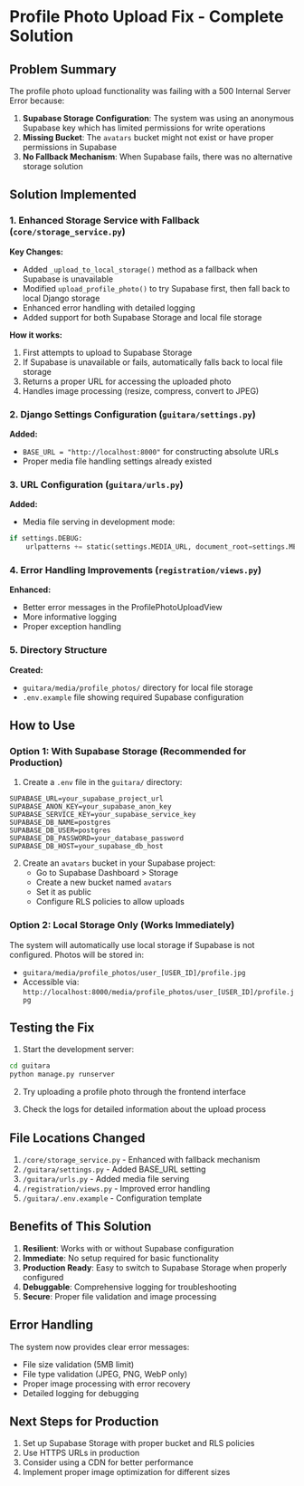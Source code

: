 # Profile Photo Upload Fix - Complete Solution

## Problem Summary

The profile photo upload functionality was failing with a 500 Internal Server Error because:

1. **Supabase Storage Configuration**: The system was using an anonymous Supabase key which has limited permissions for write operations
2. **Missing Bucket**: The `avatars` bucket might not exist or have proper permissions in Supabase
3. **No Fallback Mechanism**: When Supabase fails, there was no alternative storage solution

## Solution Implemented

### 1. Enhanced Storage Service with Fallback (`core/storage_service.py`)

**Key Changes:**

- Added `_upload_to_local_storage()` method as a fallback when Supabase is unavailable
- Modified `upload_profile_photo()` to try Supabase first, then fall back to local Django storage
- Enhanced error handling with detailed logging
- Added support for both Supabase Storage and local file storage

**How it works:**

1. First attempts to upload to Supabase Storage
2. If Supabase is unavailable or fails, automatically falls back to local file storage
3. Returns a proper URL for accessing the uploaded photo
4. Handles image processing (resize, compress, convert to JPEG)

### 2. Django Settings Configuration (`guitara/settings.py`)

**Added:**

- `BASE_URL = "http://localhost:8000"` for constructing absolute URLs
- Proper media file handling settings already existed

### 3. URL Configuration (`guitara/urls.py`)

**Added:**

- Media file serving in development mode:

```python
if settings.DEBUG:
    urlpatterns += static(settings.MEDIA_URL, document_root=settings.MEDIA_ROOT)
```

### 4. Error Handling Improvements (`registration/views.py`)

**Enhanced:**

- Better error messages in the ProfilePhotoUploadView
- More informative logging
- Proper exception handling

### 5. Directory Structure

**Created:**

- `guitara/media/profile_photos/` directory for local file storage
- `.env.example` file showing required Supabase configuration

## How to Use

### Option 1: With Supabase Storage (Recommended for Production)

1. Create a `.env` file in the `guitara/` directory:

```env
SUPABASE_URL=your_supabase_project_url
SUPABASE_ANON_KEY=your_supabase_anon_key
SUPABASE_SERVICE_KEY=your_supabase_service_key
SUPABASE_DB_NAME=postgres
SUPABASE_DB_USER=postgres
SUPABASE_DB_PASSWORD=your_database_password
SUPABASE_DB_HOST=your_supabase_db_host
```

2. Create an `avatars` bucket in your Supabase project:
   - Go to Supabase Dashboard > Storage
   - Create a new bucket named `avatars`
   - Set it as public
   - Configure RLS policies to allow uploads

### Option 2: Local Storage Only (Works Immediately)

The system will automatically use local storage if Supabase is not configured. Photos will be stored in:

- `guitara/media/profile_photos/user_[USER_ID]/profile.jpg`
- Accessible via: `http://localhost:8000/media/profile_photos/user_[USER_ID]/profile.jpg`

## Testing the Fix

1. Start the development server:

```bash
cd guitara
python manage.py runserver
```

2. Try uploading a profile photo through the frontend interface

3. Check the logs for detailed information about the upload process

## File Locations Changed

1. `/core/storage_service.py` - Enhanced with fallback mechanism
2. `/guitara/settings.py` - Added BASE_URL setting
3. `/guitara/urls.py` - Added media file serving
4. `/registration/views.py` - Improved error handling
5. `/guitara/.env.example` - Configuration template

## Benefits of This Solution

1. **Resilient**: Works with or without Supabase configuration
2. **Immediate**: No setup required for basic functionality
3. **Production Ready**: Easy to switch to Supabase Storage when properly configured
4. **Debuggable**: Comprehensive logging for troubleshooting
5. **Secure**: Proper file validation and image processing

## Error Handling

The system now provides clear error messages:

- File size validation (5MB limit)
- File type validation (JPEG, PNG, WebP only)
- Proper image processing with error recovery
- Detailed logging for debugging

## Next Steps for Production

1. Set up Supabase Storage with proper bucket and RLS policies
2. Use HTTPS URLs in production
3. Consider using a CDN for better performance
4. Implement proper image optimization for different sizes
